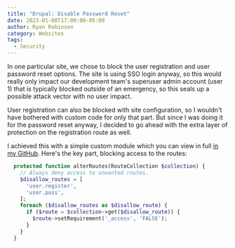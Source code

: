 ```yaml
---
title: "Drupal: Disable Password Reset"
date: 2023-01-08T17:00:00-05:00
author: Ryan Robinson
category: Websites
tags:
  - Security
---
```


In one particular site, we chose to block the user registration and user password reset options. The site is using SSO login anyway, so this would really only impact our development team's superuser admin account (user 1) that is typically blocked outside of an emergency, so this seals up a possible attack vector with no user impact.

User registration can also be blocked with site configuration, so I wouldn't have bothered with custom code for only that part. But since I was doing it for the password reset anyway, I decided to go ahead with the extra layer of protection on the registration route as well.

I achieved this with a simple custom module which you can view in full [in my GitHub](https://github.com/ryan-l-robinson/Drupal-disable-password-reset). Here's the key part, blocking access to the routes:

```php
  protected function alterRoutes(RouteCollection $collection) {
    // Always deny access to unwanted routes.
    $disallow_routes = [
      'user.register',
      'user.pass',
    ];
    foreach ($disallow_routes as $disallow_route) {
      if ($route = $collection->get($disallow_route)) {
        $route->setRequirement('_access', 'FALSE');
      }
    }
  }
```
